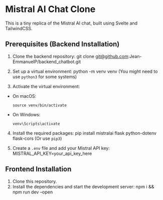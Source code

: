# Mistral AI Chat Clone

This is a tiny replica of the Mistral AI chat, built using Svelte and TailwindCSS.

## Prerequisites (Backend Installation)

1. Clone the backend repository: git clone git@github.com:Jean-EmmanuelP/backend_chatbot.git
2. Set up a virtual environment: python -m venv venv
(You might need to use `python3` for some systems)

3. Activate the virtual environment:
- On macOS:
  ```
  source venv/bin/activate
  ```
- On Windows:
  ```
  venv\Scripts\activate
  ```

4. Install the required packages: pip install mistralai flask python-dotenv flask-cors
(Or use `pip3`)

5. Create a `.env` file and add your Mistral API key:
MISTRAL_API_KEY=your_api_key_here
## Frontend Installation

1. Clone this repository.
2. Install the dependencies and start the development server:
npm i && npm run dev –open